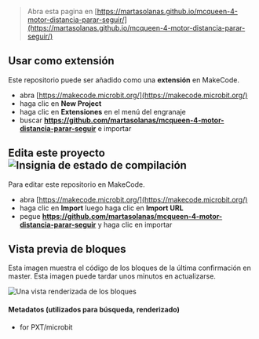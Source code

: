 
> Abra esta pagina en [https://martasolanas.github.io/mcqueen-4-motor-distancia-parar-seguir/](https://martasolanas.github.io/mcqueen-4-motor-distancia-parar-seguir/)

## Usar como extensión

Este repositorio puede ser añadido como una **extensión** en MakeCode.

* abra [https://makecode.microbit.org/](https://makecode.microbit.org/)
* haga clic en **New Project**
* haga clic en **Extensiones** en el menú del engranaje
* buscar **https://github.com/martasolanas/mcqueen-4-motor-distancia-parar-seguir** e importar

## Edita este proyecto ![Insignia de estado de compilación](https://github.com/martasolanas/mcqueen-4-motor-distancia-parar-seguir/workflows/MakeCode/badge.svg)

Para editar este repositorio en MakeCode.

* abra [https://makecode.microbit.org/](https://makecode.microbit.org/)
* haga clic en **Import** luego haga clic en **Import URL**
* pegue **https://github.com/martasolanas/mcqueen-4-motor-distancia-parar-seguir** y haga clic en importar

## Vista previa de bloques

Esta imagen muestra el código de los bloques de la última confirmación en master.
Esta imagen puede tardar unos minutos en actualizarse.

![Una vista renderizada de los bloques](https://github.com/martasolanas/mcqueen-4-motor-distancia-parar-seguir/raw/master/.github/makecode/blocks.png)

#### Metadatos (utilizados para búsqueda, renderizado)

* for PXT/microbit
<script src="https://makecode.com/gh-pages-embed.js"></script><script>makeCodeRender("{{ site.makecode.home_url }}", "{{ site.github.owner_name }}/{{ site.github.repository_name }}");</script>
